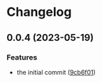 # Changelog

## 0.0.4 (2023-05-19)


### Features

* the initial commit ([9cb6f01](https://github.com/0xProject/0x-parser/commit/9cb6f0111057ba54e9d558f6236dc0af86ae9c0f))
